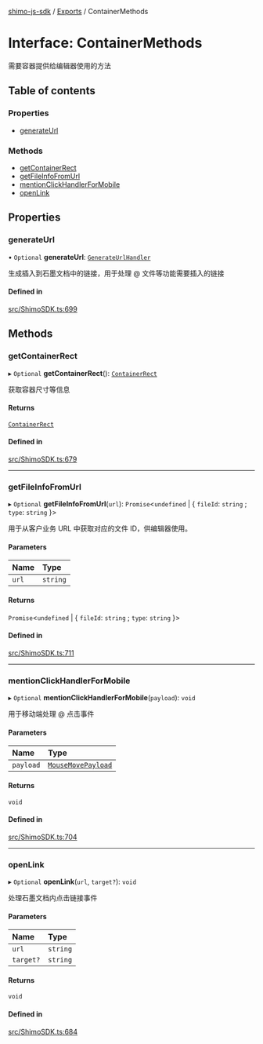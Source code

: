 [shimo-js-sdk](../README.md) / [Exports](../modules.md) / ContainerMethods

# Interface: ContainerMethods

需要容器提供给编辑器使用的方法

## Table of contents

### Properties

- [generateUrl](ContainerMethods.md#generateurl)

### Methods

- [getContainerRect](ContainerMethods.md#getcontainerrect)
- [getFileInfoFromUrl](ContainerMethods.md#getfileinfofromurl)
- [mentionClickHandlerForMobile](ContainerMethods.md#mentionclickhandlerformobile)
- [openLink](ContainerMethods.md#openlink)

## Properties

### generateUrl

• `Optional` **generateUrl**: [`GenerateUrlHandler`](../modules.md#generateurlhandler)

生成插入到石墨文档中的链接，用于处理 @ 文件等功能需要插入的链接

#### Defined in

[src/ShimoSDK.ts:699](https://github.com/shimohq/shimo-js-sdk/blob/91b55ef/src/ShimoSDK.ts#L699)

## Methods

### getContainerRect

▸ `Optional` **getContainerRect**(): [`ContainerRect`](ContainerRect.md)

获取容器尺寸等信息

#### Returns

[`ContainerRect`](ContainerRect.md)

#### Defined in

[src/ShimoSDK.ts:679](https://github.com/shimohq/shimo-js-sdk/blob/91b55ef/src/ShimoSDK.ts#L679)

___

### getFileInfoFromUrl

▸ `Optional` **getFileInfoFromUrl**(`url`): `Promise`<`undefined` \| { `fileId`: `string` ; `type`: `string`  }\>

用于从客户业务 URL 中获取对应的文件 ID，供编辑器使用。

#### Parameters

| Name | Type |
| :------ | :------ |
| `url` | `string` |

#### Returns

`Promise`<`undefined` \| { `fileId`: `string` ; `type`: `string`  }\>

#### Defined in

[src/ShimoSDK.ts:711](https://github.com/shimohq/shimo-js-sdk/blob/91b55ef/src/ShimoSDK.ts#L711)

___

### mentionClickHandlerForMobile

▸ `Optional` **mentionClickHandlerForMobile**(`payload`): `void`

用于移动端处理 @ 点击事件

#### Parameters

| Name | Type |
| :------ | :------ |
| `payload` | [`MouseMovePayload`](MouseMovePayload.md) |

#### Returns

`void`

#### Defined in

[src/ShimoSDK.ts:704](https://github.com/shimohq/shimo-js-sdk/blob/91b55ef/src/ShimoSDK.ts#L704)

___

### openLink

▸ `Optional` **openLink**(`url`, `target?`): `void`

处理石墨文档内点击链接事件

#### Parameters

| Name | Type |
| :------ | :------ |
| `url` | `string` |
| `target?` | `string` |

#### Returns

`void`

#### Defined in

[src/ShimoSDK.ts:684](https://github.com/shimohq/shimo-js-sdk/blob/91b55ef/src/ShimoSDK.ts#L684)
